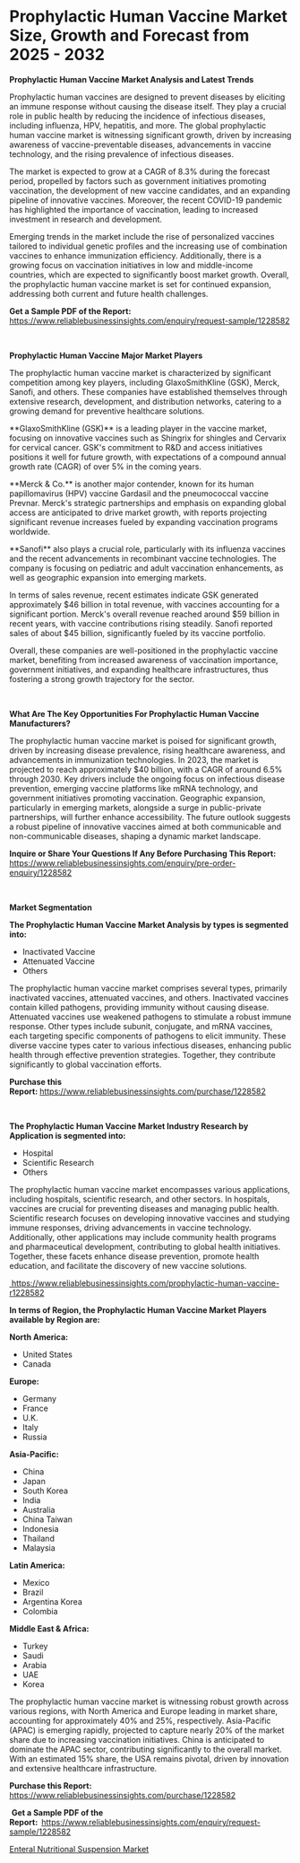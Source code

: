 <p><h1>Prophylactic Human Vaccine Market Size, Growth and Forecast from 2025 - 2032</h1></p><p><strong>Prophylactic Human Vaccine Market Analysis and Latest Trends</strong></p>
<p><p>Prophylactic human vaccines are designed to prevent diseases by eliciting an immune response without causing the disease itself. They play a crucial role in public health by reducing the incidence of infectious diseases, including influenza, HPV, hepatitis, and more. The global prophylactic human vaccine market is witnessing significant growth, driven by increasing awareness of vaccine-preventable diseases, advancements in vaccine technology, and the rising prevalence of infectious diseases. </p><p>The market is expected to grow at a CAGR of 8.3% during the forecast period, propelled by factors such as government initiatives promoting vaccination, the development of new vaccine candidates, and an expanding pipeline of innovative vaccines. Moreover, the recent COVID-19 pandemic has highlighted the importance of vaccination, leading to increased investment in research and development.</p><p>Emerging trends in the market include the rise of personalized vaccines tailored to individual genetic profiles and the increasing use of combination vaccines to enhance immunization efficiency. Additionally, there is a growing focus on vaccination initiatives in low and middle-income countries, which are expected to significantly boost market growth. Overall, the prophylactic human vaccine market is set for continued expansion, addressing both current and future health challenges.</p></p>
<p><strong>Get a Sample PDF of the Report:&nbsp;</strong> <a href="https://www.reliablebusinessinsights.com/enquiry/request-sample/1228582?utm_campaign=3360&utm_medium=2&utm_source=Github&utm_content=ia&utm_term=09032025&utm_id=prophylactic-human-vaccine">https://www.reliablebusinessinsights.com/enquiry/request-sample/1228582</a></p>
<p>&nbsp;</p>
<p><strong>Prophylactic Human Vaccine Major Market Players</strong></p>
<p><p>The prophylactic human vaccine market is characterized by significant competition among key players, including GlaxoSmithKline (GSK), Merck, Sanofi, and others. These companies have established themselves through extensive research, development, and distribution networks, catering to a growing demand for preventive healthcare solutions.</p><p>**GlaxoSmithKline (GSK)** is a leading player in the vaccine market, focusing on innovative vaccines such as Shingrix for shingles and Cervarix for cervical cancer. GSK's commitment to R&D and access initiatives positions it well for future growth, with expectations of a compound annual growth rate (CAGR) of over 5% in the coming years. </p><p>**Merck & Co.** is another major contender, known for its human papillomavirus (HPV) vaccine Gardasil and the pneumococcal vaccine Prevnar. Merck's strategic partnerships and emphasis on expanding global access are anticipated to drive market growth, with reports projecting significant revenue increases fueled by expanding vaccination programs worldwide.</p><p>**Sanofi** also plays a crucial role, particularly with its influenza vaccines and the recent advancements in recombinant vaccine technologies. The company is focusing on pediatric and adult vaccination enhancements, as well as geographic expansion into emerging markets.</p><p>In terms of sales revenue, recent estimates indicate GSK generated approximately $46 billion in total revenue, with vaccines accounting for a significant portion. Merck's overall revenue reached around $59 billion in recent years, with vaccine contributions rising steadily. Sanofi reported sales of about $45 billion, significantly fueled by its vaccine portfolio. </p><p>Overall, these companies are well-positioned in the prophylactic vaccine market, benefiting from increased awareness of vaccination importance, government initiatives, and expanding healthcare infrastructures, thus fostering a strong growth trajectory for the sector.</p></p>
<p>&nbsp;</p>
<p><strong>What Are The Key Opportunities For Prophylactic Human Vaccine Manufacturers?</strong></p>
<p><p>The prophylactic human vaccine market is poised for significant growth, driven by increasing disease prevalence, rising healthcare awareness, and advancements in immunization technologies. In 2023, the market is projected to reach approximately $40 billion, with a CAGR of around 6.5% through 2030. Key drivers include the ongoing focus on infectious disease prevention, emerging vaccine platforms like mRNA technology, and government initiatives promoting vaccination. Geographic expansion, particularly in emerging markets, alongside a surge in public-private partnerships, will further enhance accessibility. The future outlook suggests a robust pipeline of innovative vaccines aimed at both communicable and non-communicable diseases, shaping a dynamic market landscape.</p></p>
<p><strong>Inquire or Share Your Questions If Any Before Purchasing This Report:</strong> <a href="https://www.reliablebusinessinsights.com/enquiry/pre-order-enquiry/1228582?utm_campaign=3360&utm_medium=2&utm_source=Github&utm_content=ia&utm_term=09032025&utm_id=prophylactic-human-vaccine">https://www.reliablebusinessinsights.com/enquiry/pre-order-enquiry/1228582</a></p>
<p>&nbsp;</p>
<p><strong>Market Segmentation</strong></p>
<p><strong>The Prophylactic Human Vaccine Market Analysis by types is segmented into:</strong></p>
<p><ul><li>Inactivated Vaccine</li><li>Attenuated Vaccine</li><li>Others</li></ul></p>
<p><p>The prophylactic human vaccine market comprises several types, primarily inactivated vaccines, attenuated vaccines, and others. Inactivated vaccines contain killed pathogens, providing immunity without causing disease. Attenuated vaccines use weakened pathogens to stimulate a robust immune response. Other types include subunit, conjugate, and mRNA vaccines, each targeting specific components of pathogens to elicit immunity. These diverse vaccine types cater to various infectious diseases, enhancing public health through effective prevention strategies. Together, they contribute significantly to global vaccination efforts.</p></p>
<p><strong>Purchase this Report:&nbsp;</strong><a href="https://www.reliablebusinessinsights.com/purchase/1228582?utm_campaign=3360&utm_medium=2&utm_source=Github&utm_content=ia&utm_term=09032025&utm_id=prophylactic-human-vaccine">https://www.reliablebusinessinsights.com/purchase/1228582</a></p>
<p>&nbsp;</p>
<p><strong>The Prophylactic Human Vaccine Market Industry Research by Application is segmented into:</strong></p>
<p><ul><li>Hospital</li><li>Scientific Research</li><li>Others</li></ul></p>
<p><p>The prophylactic human vaccine market encompasses various applications, including hospitals, scientific research, and other sectors. In hospitals, vaccines are crucial for preventing diseases and managing public health. Scientific research focuses on developing innovative vaccines and studying immune responses, driving advancements in vaccine technology. Additionally, other applications may include community health programs and pharmaceutical development, contributing to global health initiatives. Together, these facets enhance disease prevention, promote health education, and facilitate the discovery of new vaccine solutions.</p></p>
<p><a href="https://www.reliablebusinessinsights.com/prophylactic-human-vaccine-r1228582?utm_campaign=3360&utm_medium=2&utm_source=Github&utm_content=ia&utm_term=09032025&utm_id=prophylactic-human-vaccine">&nbsp;https://www.reliablebusinessinsights.com/prophylactic-human-vaccine-r1228582</a></p>
<p><strong>In terms of Region, the Prophylactic Human Vaccine Market Players available by Region are:</strong></p>
<p>
    <p> <strong> North America: </strong>
        <ul>
            <li>United States</li>
            <li>Canada</li>
        </ul>
        </p> 
    <p> <strong> Europe: </strong>
        <ul>
            <li>Germany</li>
            <li>France</li>
            <li>U.K.</li>
            <li>Italy</li>
            <li>Russia</li>
        </ul>
        </p> 
    <p> <strong> Asia-Pacific: </strong>
        <ul>
            <li>China</li>
            <li>Japan</li>
            <li>South Korea</li>
            <li>India</li>
            <li>Australia</li>
            <li>China Taiwan</li>
            <li>Indonesia</li>
            <li>Thailand</li>
            <li>Malaysia</li>
        </ul>
        </p> 
    <p> <strong> Latin America: </strong>
        <ul>
            <li>Mexico</li>
            <li>Brazil</li>
            <li>Argentina Korea</li>
            <li>Colombia</li>
        </ul>
        </p> 
    <p> <strong> Middle East & Africa: </strong>
        <ul>
            <li>Turkey</li>
            <li>Saudi</li>
            <li>Arabia</li>
            <li>UAE</li>
            <li>Korea</li>
        </ul>
    </p>
    </p>
<p><p>The prophylactic human vaccine market is witnessing robust growth across various regions, with North America and Europe leading in market share, accounting for approximately 40% and 25%, respectively. Asia-Pacific (APAC) is emerging rapidly, projected to capture nearly 20% of the market share due to increasing vaccination initiatives. China is anticipated to dominate the APAC sector, contributing significantly to the overall market. With an estimated 15% share, the USA remains pivotal, driven by innovation and extensive healthcare infrastructure.</p></p>
<p><strong>Purchase this Report: </strong><a href="https://www.reliablebusinessinsights.com/purchase/1228582?utm_campaign=3360&utm_medium=2&utm_source=Github&utm_content=ia&utm_term=09032025&utm_id=prophylactic-human-vaccine">https://www.reliablebusinessinsights.com/purchase/1228582</a></p>
<p>&nbsp;<strong>Get a Sample PDF of the Report:&nbsp;&nbsp;</strong><a href="https://www.reliablebusinessinsights.com/enquiry/request-sample/1228582?utm_campaign=3360&utm_medium=2&utm_source=Github&utm_content=ia&utm_term=09032025&utm_id=prophylactic-human-vaccine">https://www.reliablebusinessinsights.com/enquiry/request-sample/1228582</a></p>
<p><strong></strong></p>
<p><p><a href="https://github.com/kuciakkukalo/Market-Research-Report-List-1/blob/main/enteral-nutritional-suspension-market.md?utm_campaign=3360&utm_medium=2&utm_source=Github&utm_content=ia&utm_term=09032025&utm_id=prophylactic-human-vaccine">Enteral Nutritional Suspension Market</a></p></p>